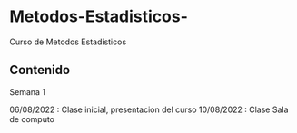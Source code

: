 # Metodos-Estadisticos-
Curso de Metodos Estadisticos 


## Contenido 
Semana 1 

06/08/2022 : Clase inicial, presentacion del curso 
10/08/2022 : Clase Sala de computo 